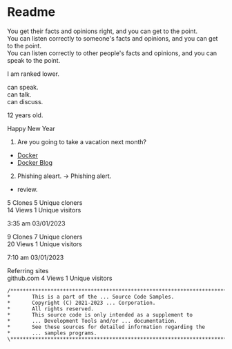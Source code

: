 # Readme

You get their facts and opinions right, and you can get to the point. \
You can listen correctly to someone's facts and opinions, and you can get to the point.\
You can listen correctly to other people's facts and opinions, and you can speak to the point.

I am ranked lower.

can speak.\
can talk.\
can discuss.

12 years old.

Happy New Year

1. Are you going to take a vacation next month?

- [Docker](https://www.docker.com/)
- [Docker Blog](https://www.docker.com/blog/)

2. Phishing aleart. -> Phishing alert.

- review.


5 Clones 5 Unique cloners\
14 Views 1 Unique visitors

3:35 am 03/01/2023

9 Clones 7 Unique cloners\
20 Views 1 Unique visitors

7:10 am 03/01/2023

Referring sites\
github.com	4 Views	1 Unique visitors
 
```
/******************************************************************************\
*       This is a part of the ... Source Code Samples.
*       Copyright (C) 2021-2023 ... Corporation.
*       All rights reserved.
*       This source code is only intended as a supplement to
*       ... Development Tools and/or ... documentation.
*       See these sources for detailed information regarding the
*       ... samples programs.
\******************************************************************************/
```
